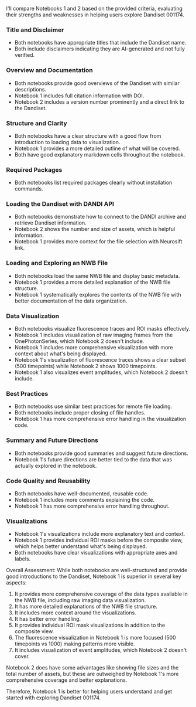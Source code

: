 I'll compare Notebooks 1 and 2 based on the provided criteria, evaluating their strengths and weaknesses in helping users explore Dandiset 001174.

### Title and Disclaimer
- Both notebooks have appropriate titles that include the Dandiset name.
- Both include disclaimers indicating they are AI-generated and not fully verified.

### Overview and Documentation
- Both notebooks provide good overviews of the Dandiset with similar descriptions.
- Notebook 1 includes full citation information with DOI.
- Notebook 2 includes a version number prominently and a direct link to the Dandiset.

### Structure and Clarity
- Both notebooks have a clear structure with a good flow from introduction to loading data to visualization.
- Notebook 1 provides a more detailed outline of what will be covered.
- Both have good explanatory markdown cells throughout the notebook.

### Required Packages
- Both notebooks list required packages clearly without installation commands.

### Loading the Dandiset with DANDI API
- Both notebooks demonstrate how to connect to the DANDI archive and retrieve Dandiset information.
- Notebook 2 shows the number and size of assets, which is helpful information.
- Notebook 1 provides more context for the file selection with Neurosift link.

### Loading and Exploring an NWB File
- Both notebooks load the same NWB file and display basic metadata.
- Notebook 1 provides a more detailed explanation of the NWB file structure.
- Notebook 1 systematically explores the contents of the NWB file with better documentation of the data organization.

### Data Visualization
- Both notebooks visualize fluorescence traces and ROI masks effectively.
- Notebook 1 includes visualization of raw imaging frames from the OnePhotonSeries, which Notebook 2 doesn't include.
- Notebook 1 includes more comprehensive visualization with more context about what's being displayed.
- Notebook 1's visualization of fluorescence traces shows a clear subset (500 timepoints) while Notebook 2 shows 1000 timepoints.
- Notebook 1 also visualizes event amplitudes, which Notebook 2 doesn't include.

### Best Practices
- Both notebooks use similar best practices for remote file loading.
- Both notebooks include proper closing of file handles.
- Notebook 1 has more comprehensive error handling in the visualization code.

### Summary and Future Directions
- Both notebooks provide good summaries and suggest future directions.
- Notebook 1's future directions are better tied to the data that was actually explored in the notebook.

### Code Quality and Reusability
- Both notebooks have well-documented, reusable code.
- Notebook 1 includes more comments explaining the code.
- Notebook 1 has more comprehensive error handling throughout.

### Visualizations
- Notebook 1's visualizations include more explanatory text and context.
- Notebook 1 provides individual ROI masks before the composite view, which helps better understand what's being displayed.
- Both notebooks have clear visualizations with appropriate axes and labels.

Overall Assessment:
While both notebooks are well-structured and provide good introductions to the Dandiset, Notebook 1 is superior in several key aspects:

1. It provides more comprehensive coverage of the data types available in the NWB file, including raw imaging data visualization.
2. It has more detailed explanations of the NWB file structure.
3. It includes more context around the visualizations.
4. It has better error handling.
5. It provides individual ROI mask visualizations in addition to the composite view.
6. The fluorescence visualization in Notebook 1 is more focused (500 timepoints vs 1000) making patterns more visible.
7. It includes visualization of event amplitudes, which Notebook 2 doesn't cover.

Notebook 2 does have some advantages like showing file sizes and the total number of assets, but these are outweighed by Notebook 1's more comprehensive coverage and better explanations.

Therefore, Notebook 1 is better for helping users understand and get started with exploring Dandiset 001174.